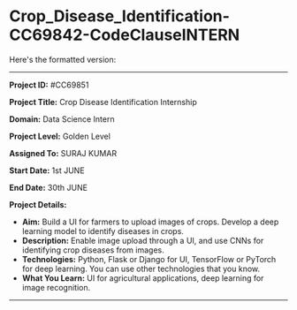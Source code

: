 # Crop_Disease_Identification-CC69842-CodeClauseINTERN
Here's the formatted version:

---

**Project ID:** #CC69851

**Project Title:** Crop Disease Identification Internship

**Domain:** Data Science Intern

**Project Level:** Golden Level

**Assigned To:** SURAJ KUMAR

**Start Date:** 1st JUNE

**End Date:** 30th JUNE

**Project Details:**

- **Aim:** Build a UI for farmers to upload images of crops. Develop a deep learning model to identify diseases in crops.
- **Description:** Enable image upload through a UI, and use CNNs for identifying crop diseases from images.
- **Technologies:** Python, Flask or Django for UI, TensorFlow or PyTorch for deep learning. You can use other technologies that you know.
- **What You Learn:** UI for agricultural applications, deep learning for image recognition.
---
